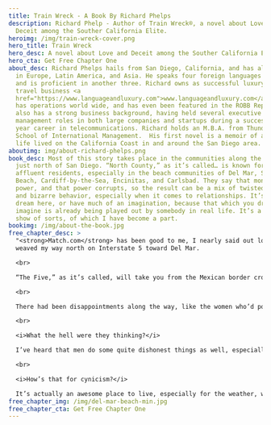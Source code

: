 ```yaml
---
title: Train Wreck - A Book By Richard Phelps
description: Richard Phelp - Author of Train Wreck®, a novel about Love and
  Deceit among the Souther California Elite.
heroimg: /img/train-wreck-cover.png
hero_title: Train Wreck
hero_desc: A novel about Love and Deceit among the Souther California Elite.
hero_cta: Get Free Chapter One
about_desc: Richard Phelps hails from San Diego, California, and has also lived
  in Europe, Latin America, and Asia. He speaks four foreign languages fluently
  and is proficient in another three. Richard owns as successful luxury language
  travel business <a
  href="https://www.languageandluxury.com">www.languageandluxury.com</a> that
  has operations world wide, and has even been featured in the ROBB Report. He
  also has a strong business background, having held several executive
  management roles in both large companies and startups during a successful 20+
  year career in telecommunications. Richard holds an M.B.A. from Thunderbird
  School of International Management.  His first novel is a memoir of an amazing
  life lived on the California Coast in and around the San Diego area.
aboutimg: img/about-richard-phelps.png
book_desc: Most of this story takes place in the communities along the coast
  just north of San Diego. “North County,” as it’s called… is known for its
  affluent residents, especially in the beach communities of Del Mar, Solana
  Beach, Cardiff-by-the-Sea, Encinitas, and Carlsbad. They say that money is
  power, and that power corrupts, so the result can be a mix of twisted ideals
  and bizarre behavior, especially when it comes to relationships. It’s hard to
  dream here, or have much of an imagination, because that which you dream or
  imagine is already being played out by somebody in real life. It’s a reality
  show of sorts, of which I have become a part.
bookimg: /img/about-the-book.jpg
free_chapter_desc: >
  "<strong>Match.com</strong> has been good to me, I nearly said out loud, as I
  weaved my way north on Interstate 5 toward Del Mar.  

  <br>

  “The Five,” as it’s called, will take you from the Mexican border crossing at Tijuana, Baja California and San Ysidro, CA all the way north to the Canadian border crossing at Blaine, Washington and Surrey, British Columbia.  Fortunately, my travels were only taking me as far as Del Mar to meet my next Match.com victim.  I realize that “victim” is a crass way to refer to my future soulmate, but I’ve found that a sense of humor goes a long way in the online dating world.

  <br>

  There had been disappointments along the way, like the women who’d posted pictures of someone else to reel me in, or those not-so-few who posted pictures of themselves but twenty years younger.

  <br>

  <i>What the hell were they thinking?</i>

  I’ve heard that men do some quite dishonest things as well, especially when it comes to pictures, age and well, wealth.  This was Southern California after all, where as a man, you flaunted your wealth even if it didn’t exist.  And if you were actually wealthy, it pretty much gave you license to behave however you wanted and to ignore the collateral damage along the way.  

  <br>

  <i>How’s that for cynicism?</i>

  It’s actually an awesome place to live, especially for the weather, which on this mid-February day had been a typical sunny “winter” day, with even more brilliant blue skies than in summer.  
free_chapter_img: /img/del-mar-beach-min.jpg
free_chapter_cta: Get Free Chapter One
---
```

